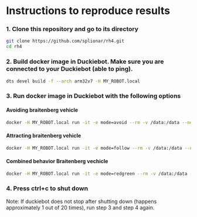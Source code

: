 # Instructions to reproduce results

### 1. Clone this repository and go to its directory
```bash
git clone https://github.com/splionar/rh4.git
cd rh4
```
### 2. Build docker image in Duckiebot. Make sure you are connected to your Duckiebot (able to ping).
```bash
dts devel build -f --arch arm32v7 -H MY_ROBOT.local
```

### 3. Run docker image in Duckiebot with the following options
#### Avoiding braitenberg vehicle
```bash
docker -H MY_ROBOT.local run -it -e mode=avoid --rm -v /data:/data --net=host duckietown/rh4:v1-arm32v7
```
#### Attracting braitenberg vehicle
```bash
docker -H MY_ROBOT.local run -it -e mode=follow --rm -v /data:/data --net=host duckietown/rh4:v1-arm32v7
```
#### Combined behavior Braitenberg vechicle
```bash
docker -H MY_ROBOT.local run -it -e mode=redgreen --rm -v /data:/data --net=host duckietown/rh4:v1-arm32v7
```
### 4. Press ctrl+c to shut down
Note: If duckiebot does not stop after shutting down (happens approximately 1 out of 20 times), run step 3 and step 4 again.
